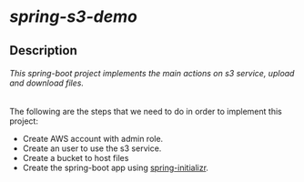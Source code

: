 # _**spring-s3-demo**_

## Description

###### This spring-boot project implements the main actions on s3 service, upload and download files.
The following are the steps that we need to do in order to implement this project:

- Create AWS account with admin role.
- Create an user to use the s3 service.
- Create a bucket to host files
- Create the spring-boot app using [spring-initializr](https://start.spring.io/).
